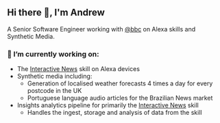 ## Hi there 👋, I'm Andrew

A Senior Software Engineer working with [@bbc](https://www.github.com/bbc) on Alexa skills and Synthetic Media.

### 🔭 I’m currently working on:
- The [Interactive News](https://www.amazon.co.uk/dp/B0957KX2C4) skill on Alexa devices
- Synthetic media including:
  - Generation of localised weather forecasts 4 times a day for every postcode in the UK
  - Portuguese language audio articles for the Brazilian News market
- Insights analytics pipeline for primarily the [Interactive News](https://www.amazon.co.uk/dp/B0957KX2C4) skill
  - Handles the ingest, storage and analysis of data from the skill
